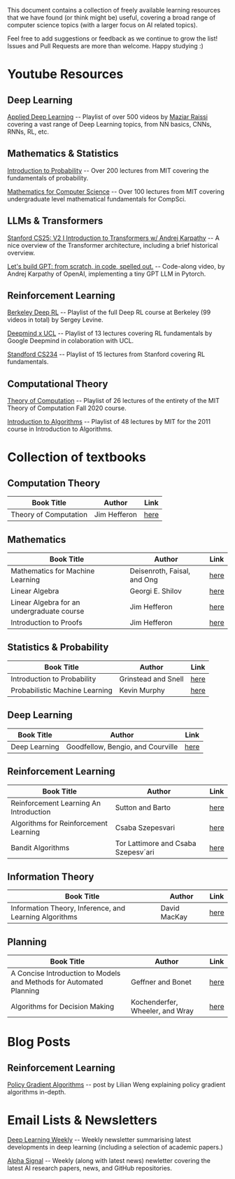 This document contains a collection of freely available learning resources that we have found (or think might be) useful, covering a broad range of computer science topics (with a larger focus on AI related topics).

Feel free to add suggestions or feedback as we continue to grow the list! Issues and Pull Requests are more than welcome. Happy studying :) 


# Youtube Resources

## Deep Learning

[Applied Deep Learning](https://www.youtube.com/playlist?list=PLoEMreTa9CNmuxQeIKWaz7AVFd_ZeAcy4) -- Playlist of over 500 videos by [Maziar Raissi](https://scholar.google.com/citations?user=dCdmUaYAAAAJ&hl=en) covering a vast range of Deep Learning topics, from NN basics, CNNs, RNNs, RL, etc. 

## Mathematics & Statistics

[Introduction to Probability](https://www.youtube.com/watch?v=1uW3qMFA9Ho&list=PLUl4u3cNGP60hI9ATjSFgLZpbNJ7myAg6) -- Over 200 lectures from MIT covering the fundamentals of probability.

[Mathematics for Computer Science](https://www.youtube.com/watch?v=wIq4CssPoO0&list=PLUl4u3cNGP60UlabZBeeqOuoLuj_KNphQ) -- Over 100 lectures from MIT covering undergraduate level mathematical fundamentals for CompSci.

## LLMs & Transformers

[Stanford CS25: V2 I Introduction to Transformers w/ Andrej Karpathy](https://www.youtube.com/watch?v=XfpMkf4rD6E&list=WL) -- A nice overview of the Transformer architecture, including a brief historical overview.

[Let's build GPT: from scratch, in code, spelled out.](https://www.youtube.com/watch?v=kCc8FmEb1nY) -- Code-along video, by Andrej Karpathy of OpenAI, implementing a tiny GPT LLM in Pytorch.

## Reinforcement Learning

[Berkeley Deep RL](https://www.youtube.com/watch?v=SupFHGbytvA&list=PL_iWQOsE6TfVYGEGiAOMaOzzv41Jfm_Ps) -- Playlist of the full Deep RL course at Berkeley (99 videos in total) by Sergey Levine.

[Deepmind x UCL](https://www.youtube.com/playlist?list=PLqYmG7hTraZDVH599EItlEWsUOsJbAodm) -- Playlist of 13 lectures covering RL fundamentals by Google Deepmind in colaboration with UCL.

[Standford CS234](https://www.youtube.com/watch?v=FgzM3zpZ55o&list=PLoROMvodv4rOSOPzutgyCTapiGlY2Nd8u) -- Playlist of 15 lectures from Stanford covering RL fundamentals.

## Computational Theory

[Theory of Computation](https://www.youtube.com/watch?v=9syvZr-9xwk&list=PLUl4u3cNGP60_JNv2MmK3wkOt9syvfQWY) -- Playlist of 26 lectures of the entirety of the MIT Theory of Computation Fall 2020 course.

[Introduction to Algorithms](https://www.youtube.com/watch?v=HtSuA80QTyo&list=PLUl4u3cNGP61Oq3tWYp6V_F-5jb5L2iHb) -- Playlist of 48 lectures by MIT for the 2011 course in Introduction to Algorithms.

# Collection of textbooks

## Computation Theory

| Book Title            | Author       | Link |
| --------------------- | ------------ | ---- |
| Theory of Computation | Jim Hefferon | [here](https://jheffero.w3.uvm.edu/computation/book.pdf)     |

## Mathematics

| Book Title                                 | Author                      | Link                                                                                      |
| ------------------------------------------ | --------------------------- | ----------------------------------------------------------------------------------------- |
| Mathematics for Machine Learning           | Deisenroth, Faisal, and Ong | [here](https://mml-book.github.io/book/mml-book.pdf)                                      |
| Linear Algebra                             | Georgi E. Shilov            | [here](https://cosmathclub.files.wordpress.com/2014/10/georgi-shilov-linear-algebra4.pdf) |
| Linear Algebra for an undergraduate course | Jim Hefferon                | [here](https://hefferon.net/)                                                             |
| Introduction to Proofs                     | Jim Hefferon                | [here](https://hefferon.net/proofs/)                                                                                          |

## Statistics & Probability

| Book Title                     | Author              | Link                                                    |
| ------------------------------ | ------------------- | ------------------------------------------------------- |
| Introduction to Probability    | Grinstead and Snell | [here](https://open.umn.edu/opentextbooks/textbooks/21) |
| Probabilistic Machine Learning | Kevin Murphy        | [here](https://probml.github.io/pml-book/book1.html)    |


## Deep Learning

| Book Title    | Author                            | Link                                      |
| ------------- | --------------------------------- | ----------------------------------------- |
| Deep Learning | Goodfellow, Bengio, and Courville | [here](https://www.deeplearningbook.org/) |


## Reinforcement Learning

| Book Title                             | Author           | Link                                                          |
| -------------------------------------- | ---------------- | ------------------------------------------------------------- |
| Reinforcement Learning An Introduction | Sutton and Barto | [here](http://incompleteideas.net/sutton/book/RLbook2018.pdf) |
| Algorithms for Reinforcement Learning  | Csaba Szepesvari | [here](https://sites.ualberta.ca/~szepesva/rlbook.html)       |
| Bandit Algorithms                      | Tor Lattimore and Csaba Szepesv´ari | [here](https://tor-lattimore.com/downloads/book/book.pdf)|


## Information Theory

| Book Title                                             | Author       | Link |
| ------------------------------------------------------ | ------------ | ---- |
| Information Theory, Inference, and Learning Algorithms | David MacKay | [here](https://www.inference.org.uk/itprnn/book.pdf)     |

## Planning

| Book Title                                                          | Author            | Link |
| ------------------------------------------------------------------- | ----------------- | ---- |
| A Concise Introduction to Models and Methods for Automated Planning | Geffner and Bonet | [here](https://link.springer.com/book/10.1007/978-3-031-01564-9)     |
| Algorithms for Decision Making                                      | Kochenderfer, Wheeler, and Wray | [here](https://algorithmsbook.com/) |

# Blog Posts
## Reinforcement Learning
[Policy Gradient Algorithms](https://lilianweng.github.io/posts/2018-04-08-policy-gradient/) -- post by Lilian Weng explaining policy gradient algorithms in-depth.

# Email Lists & Newsletters

[Deep Learning Weekly](https://www.deeplearningweekly.com/) -- Weekly newsletter summarising latest developments in deep learning (including a selection of academic papers.)

[Alpha Signal](https://alphasignal.ai/) -- Weekly (along with latest news) newletter covering the latest AI research papers, news, and GitHub repositories. 
